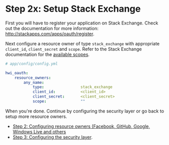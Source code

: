 Step 2x: Setup Stack Exchange
=============================
First you will have to register your application on Stack Exchange. Check out the
documentation for more information: http://stackapps.com/apps/oauth/register.

Next configure a resource owner of type `stack_exchange` with appropriate
`client_id`, `client_secret` and `scope`. Refer to the Stack Exchange documentation
for the [available scopes](https://api.stackexchange.com/docs/authentication#scope).

``` yaml
# app/config/config.yml

hwi_oauth:
    resource_owners:
        any_name:
            type:                stack_exchange
            client_id:           <client_id>
            client_secret:       <client_secret>
            scope:               ""
```

When you're done. Continue by configuring the security layer or go back to
setup more resource owners.

- [Step 2: Configuring resource owners (Facebook, GitHub, Google, Windows Live and others](2-configuring_resource_owners.md)
- [Step 3: Configuring the security layer](3-configuring_the_security_layer.md).
